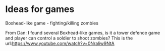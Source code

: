 # Ideas for games

Boxhead-like game - fighting/killing zombies

From Dan: I found several Boxhead-like games, is it a tower defence game and player can control a soldier to shoot zombies?
This is the url:https://www.youtube.com/watch?v=0Nraliw9NtA


